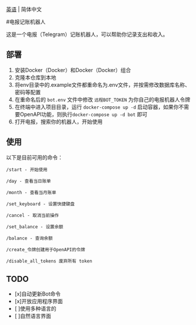 [英语](./README-en.md) | 简体中文

#电报记账机器人

这是一个电报（Telegram）记账机器人，可以帮助你记录支出和收入。

## 部署

1. 安装Docker（Docker）和Docker（Docker）组合
2. 克隆本仓库到本地
3. 将env目录中的.example文件都重命名为.env文件，并按需修改数据库名称、密码等配置
4. 在重命名后的 `bot.env` 文件中修改 `远程BOT_TOKEN` 为你自己的电报机器人令牌
5. 在终端中进入项目目录，运行 `docker-compose up -d` 启动容器，如果你不需要OpenAPI功能，则执行`docker-compose up -d bot` 即可
6. 打开电报，搜索你的机器人，开始使用

## 使用

以下是目前可用的命令：

    /start - 开始使用

    /day - 查看当日账单

    /month - 查看当月账单

    /set_keyboard - 设置快捷键盘

    /cancel - 取消当前操作

    /set_balance - 设置余额

    /balance - 查询余额

    /create_令牌创建用于OpenAPI的令牌

    /disable_all_tokens 废弃所有 token

## TODO
- [x]自动更新Bot命令
- [x]开放应用程序界面
- [ ]使用多种语言的
- [ ]自然语言界面

